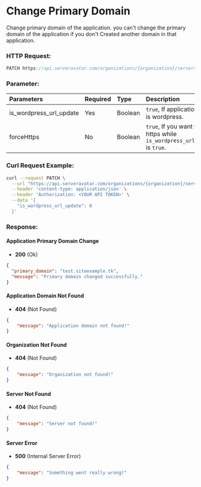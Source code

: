 # Change Primary Domain

Change primary domain of the application. you can't change the primary domain of the application if you don't Created another domain in that application.

### HTTP Request:

```js
PATCH https://api.serveravatar.com/organizations/{organization}/servers/{server}/applications/{application}/application-domains/{application_domain}
```

### Parameter:

| Parameters     | Required | Type      | Description      |
|:------------- |:------------- |:--------------|:----------------- |
| is_wordpress_url_update | Yes | Boolean | `true`, If application type is wordpress. |
| forceHttps | No | Boolean | `true`, If you want to force https while `is_wordpress_url_update` is `true`. |

### Curl Request Example:

```sh
curl --request PATCH \
  --url "https://api.serveravatar.com/organizations/{organization}/servers/{server}/applications/{application}/application-domains/{application_domain}" \
  --header 'content-type: application/json' \
  --header 'Authorization: <YOUR API TOKEN>' \
  --data '{
    "is_wordpress_url_update": 0
  }'
```

### Response:

#### Application Primary Domain Change
- __200__ (Ok)

``` json
{
  "primary_domain": "test.siteexample.tk",
  "message": "Primary domain changed successfully."
}
```

#### Application Domain Not Found
- __404__ (Not Found)

```json
{
    "message": "Application domain not found!"
}
```

#### Organization Not Found
- __404__ (Not Found)

```json
{
    "message": "Organization not found!"
}
```

#### Server Not Found
- __404__ (Not Found)

```json
{
    "message": "Server not found!"
}
```

#### Server Error
- __500__ (Internal Server Error)

```json
{
    "message": "Something went really wrong!"
}
```